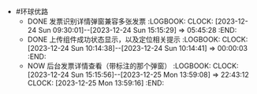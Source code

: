 - #环球优路
	- DONE 发票识别详情弹窗兼容多张发票
	  :LOGBOOK:
	  CLOCK: [2023-12-24 Sun 09:30:01]--[2023-12-24 Sun 15:15:29] =>  05:45:28
	  :END:
	- DONE 上传组件成功状态显示，以及定位相关提示
	  :LOGBOOK:
	  CLOCK: [2023-12-24 Sun 10:14:38]--[2023-12-24 Sun 10:14:41] =>  00:00:03
	  :END:
	- NOW 后台发票详情查看（带标注的那个弹窗）
	  :LOGBOOK:
	  CLOCK: [2023-12-24 Sun 15:15:56]--[2023-12-25 Mon 13:59:08] =>  22:43:12
	  CLOCK: [2023-12-25 Mon 13:59:16]
	  :END: